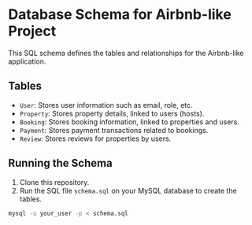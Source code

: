 # Database Schema for Airbnb-like Project

This SQL schema defines the tables and relationships for the Airbnb-like application.

## Tables
- `User`: Stores user information such as email, role, etc.
- `Property`: Stores property details, linked to users (hosts).
- `Booking`: Stores booking information, linked to properties and users.
- `Payment`: Stores payment transactions related to bookings.
- `Review`: Stores reviews for properties by users.

## Running the Schema
1. Clone this repository.
2. Run the SQL file `schema.sql` on your MySQL database to create the tables.

```bash
mysql -u your_user -p < schema.sql


